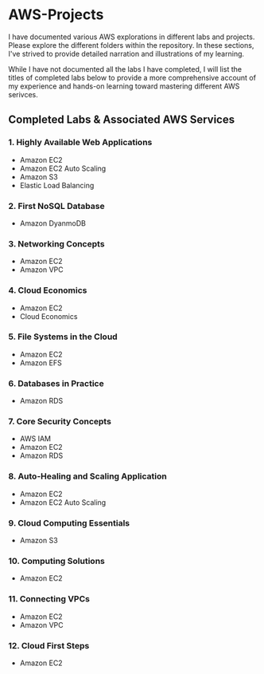 # AWS-Projects
I have documented various AWS explorations in different labs and projects. Please explore the different folders within the repository. In these sections, I've strived to provide detailed narration and illustrations of my learning.

While I have not documented all the labs I have completed, I will list the titles of completed labs below to provide a more comprehensive account of my experience and hands-on learning toward mastering different AWS serivces.

## Completed Labs & Associated AWS Services

### 1. Highly Available Web Applications
- Amazon EC2
- Amazon EC2 Auto Scaling
- Amazon S3
- Elastic Load Balancing

### 2. First NoSQL Database
- Amazon DyanmoDB

### 3. Networking Concepts 
- Amazon EC2
- Amazon VPC

### 4. Cloud Economics
- Amazon EC2
- Cloud Economics

### 5. File Systems in the Cloud
- Amazon EC2
- Amazon EFS

### 6. Databases in Practice
- Amazon RDS

### 7. Core Security Concepts
- AWS IAM
- Amazon EC2
- Amazon RDS

### 8. Auto-Healing and Scaling Application
 - Amazon EC2
 - Amazon EC2 Auto Scaling
 
### 9. Cloud Computing Essentials
- Amazon S3

### 10. Computing Solutions
- Amazon EC2

### 11. Connecting VPCs
- Amazon EC2
- Amazon VPC

### 12. Cloud First Steps
- Amazon EC2

<!---
AWS Solutions Architect chunk next, then almost caught up!
-->
